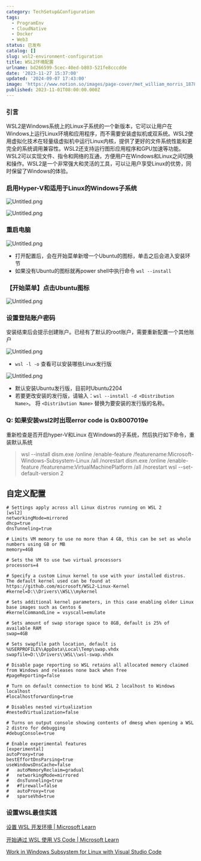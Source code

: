 ```yaml
---
category: TechSetup&Configuration
tags:
  - ProgramEnv
  - CloudNative
  - Docker
  - Web3
status: 已发布
catalog: []
slug: wsl2-environment-configuration
title: WSL2环境配置
urlname: bd266599-5cec-40ed-b803-521fe8cccdde
date: '2023-11-27 15:37:00'
updated: '2024-09-07 17:43:00'
image: 'https://www.notion.so/images/page-cover/met_william_morris_1878.jpg'
published: 2023-11-01T08:00:00.000Z
---
```


### 引言


WSL2是Windows系统上的Linux子系统的一个新版本，它可以让用户在Windows上运行Linux环境和应用程序，而不需要安装虚拟机或双系统。WSL2使用虚拟化技术在轻量级虚拟机中运行Linux内核，提供了更好的文件系统性能和更完全的系统调用兼容性。WSL2还支持运行图形应用程序和GPU加速等功能。WSL2可以实现文件、指令和网络的互通，方便用户在Windows和Linux之间切换和操作。WSL2是一个非常强大和灵活的工具，可以让用户享受Linux的优势，同时保留了Windows的体验。


### 启用Hyper-V和适用于Linux的Windows子系统


![Untitled.png](https://prod-files-secure.s3.us-west-2.amazonaws.com/5d24fe63-e567-4804-86f9-9fdc62e13082/62efe4d1-37d6-4606-a7b8-34dcd63ff38a/Untitled.png?X-Amz-Algorithm=AWS4-HMAC-SHA256&X-Amz-Content-Sha256=UNSIGNED-PAYLOAD&X-Amz-Credential=ASIAZI2LB466ROT7OVM7%2F20250408%2Fus-west-2%2Fs3%2Faws4_request&X-Amz-Date=20250408T053928Z&X-Amz-Expires=3600&X-Amz-Security-Token=IQoJb3JpZ2luX2VjEPb%2F%2F%2F%2F%2F%2F%2F%2F%2F%2FwEaCXVzLXdlc3QtMiJGMEQCIFPwJBOdEybby3EVtRcdfpRRfE0BLzgbzkJKwNt7ObnQAiAJTQaZ%2FwaK%2FDpPX0d4yUQ%2FTuauwJcQqJ9klfIn5erq0Sr%2FAwhvEAAaDDYzNzQyMzE4MzgwNSIML8W%2F5655WAKIFkOsKtwDCZzl9ymWNTlCFPwPGZICa9mpkdZJLjtnLEoKHu9%2FHg5Z3NjmmKhtyt2kPMjq1K9NbIwJuHl5AAgKT4NZWJlB%2BLZQnjlAywkdPn9900S%2BhyKMXPqsCxDyfZJPqfhW3Lkst5O7FWGsBfVIPIfy6aw54rveZco1txzdDMmGDKiwzMMLXYqpUF%2BADfcWlRXqrh3JyONtlEkpan%2FKnahw0cR1WEZzuHuTu5UrYDKD8dwi35xPH9QxMr37uACJ597kMukt2jntIioD4TyWLnmxHjJmUxPpPpNm%2Br1ee%2FgAhf67jCe6sUJ8hf8Gpq7qb05WEgTVpszI22zXOKKdpkMKENi6lfBr9tvTHFnYjVpAzeYoyO80OKMFFpCtMYu0ShqI20woYgqLDeBUWMj2NAHG7quuPYSDyW5%2FuJMzrkMKHXwtgAuGiS2MOcNJSrsqvFwBGa65Rexfc7PKnLuTNKYHzXwTx1WdYGgZnJzgIwNXvvJnAEkabhTL2Qo5ecmn9XbNePL4COiyTWIj263Doty5Hy8O%2Bitpn0KO%2BGLUmP5RT3jju4UMk2TYSkxRau0gfFgFclUdlgUJYvEjK3HKkG4AF4vxxzeS7zKWHlGx4OPoVoLAbQYBtep%2FuRu0KMAESLgw5erSvwY6pgFBkyK1zLDZ3HIv%2FrZ1HwN4zelZLMx3Ltgy3jVR0ZsuCApeT4R9MvsXvi1fWeGaZTEPTWL%2Bn4wTVrKjJJsCjgA97OFLywZwrv%2B2zhwIEhmowPK84qynan0HH9HJp68KhbfrH18Iejgw9%2B5vq5oS3BB2bdz9fmS4pSL86SKY1hy5QHmHzXDa9q8jvomQJC0Upez6h7ewz299PYd9OmwcqH7XOXO%2Buob9&X-Amz-Signature=719996460176bd383a42355f2d43a3b78e92301b8bc70cb36f16c69017d5b085&X-Amz-SignedHeaders=host&x-id=GetObject)


![Untitled.png](https://prod-files-secure.s3.us-west-2.amazonaws.com/5d24fe63-e567-4804-86f9-9fdc62e13082/74866fe6-9ce5-4055-94c5-4900f6f5ff8b/Untitled.png?X-Amz-Algorithm=AWS4-HMAC-SHA256&X-Amz-Content-Sha256=UNSIGNED-PAYLOAD&X-Amz-Credential=ASIAZI2LB466ROT7OVM7%2F20250408%2Fus-west-2%2Fs3%2Faws4_request&X-Amz-Date=20250408T053928Z&X-Amz-Expires=3600&X-Amz-Security-Token=IQoJb3JpZ2luX2VjEPb%2F%2F%2F%2F%2F%2F%2F%2F%2F%2FwEaCXVzLXdlc3QtMiJGMEQCIFPwJBOdEybby3EVtRcdfpRRfE0BLzgbzkJKwNt7ObnQAiAJTQaZ%2FwaK%2FDpPX0d4yUQ%2FTuauwJcQqJ9klfIn5erq0Sr%2FAwhvEAAaDDYzNzQyMzE4MzgwNSIML8W%2F5655WAKIFkOsKtwDCZzl9ymWNTlCFPwPGZICa9mpkdZJLjtnLEoKHu9%2FHg5Z3NjmmKhtyt2kPMjq1K9NbIwJuHl5AAgKT4NZWJlB%2BLZQnjlAywkdPn9900S%2BhyKMXPqsCxDyfZJPqfhW3Lkst5O7FWGsBfVIPIfy6aw54rveZco1txzdDMmGDKiwzMMLXYqpUF%2BADfcWlRXqrh3JyONtlEkpan%2FKnahw0cR1WEZzuHuTu5UrYDKD8dwi35xPH9QxMr37uACJ597kMukt2jntIioD4TyWLnmxHjJmUxPpPpNm%2Br1ee%2FgAhf67jCe6sUJ8hf8Gpq7qb05WEgTVpszI22zXOKKdpkMKENi6lfBr9tvTHFnYjVpAzeYoyO80OKMFFpCtMYu0ShqI20woYgqLDeBUWMj2NAHG7quuPYSDyW5%2FuJMzrkMKHXwtgAuGiS2MOcNJSrsqvFwBGa65Rexfc7PKnLuTNKYHzXwTx1WdYGgZnJzgIwNXvvJnAEkabhTL2Qo5ecmn9XbNePL4COiyTWIj263Doty5Hy8O%2Bitpn0KO%2BGLUmP5RT3jju4UMk2TYSkxRau0gfFgFclUdlgUJYvEjK3HKkG4AF4vxxzeS7zKWHlGx4OPoVoLAbQYBtep%2FuRu0KMAESLgw5erSvwY6pgFBkyK1zLDZ3HIv%2FrZ1HwN4zelZLMx3Ltgy3jVR0ZsuCApeT4R9MvsXvi1fWeGaZTEPTWL%2Bn4wTVrKjJJsCjgA97OFLywZwrv%2B2zhwIEhmowPK84qynan0HH9HJp68KhbfrH18Iejgw9%2B5vq5oS3BB2bdz9fmS4pSL86SKY1hy5QHmHzXDa9q8jvomQJC0Upez6h7ewz299PYd9OmwcqH7XOXO%2Buob9&X-Amz-Signature=28b674a7e447a370b1a28dab144479f1fed7c7ec1c91959196b8f97e2f7865ae&X-Amz-SignedHeaders=host&x-id=GetObject)


### 重启电脑


![Untitled.png](https://prod-files-secure.s3.us-west-2.amazonaws.com/5d24fe63-e567-4804-86f9-9fdc62e13082/ed8ca255-2fda-4c1b-9b1a-f1896300e8e7/Untitled.png?X-Amz-Algorithm=AWS4-HMAC-SHA256&X-Amz-Content-Sha256=UNSIGNED-PAYLOAD&X-Amz-Credential=ASIAZI2LB466ROT7OVM7%2F20250408%2Fus-west-2%2Fs3%2Faws4_request&X-Amz-Date=20250408T053928Z&X-Amz-Expires=3600&X-Amz-Security-Token=IQoJb3JpZ2luX2VjEPb%2F%2F%2F%2F%2F%2F%2F%2F%2F%2FwEaCXVzLXdlc3QtMiJGMEQCIFPwJBOdEybby3EVtRcdfpRRfE0BLzgbzkJKwNt7ObnQAiAJTQaZ%2FwaK%2FDpPX0d4yUQ%2FTuauwJcQqJ9klfIn5erq0Sr%2FAwhvEAAaDDYzNzQyMzE4MzgwNSIML8W%2F5655WAKIFkOsKtwDCZzl9ymWNTlCFPwPGZICa9mpkdZJLjtnLEoKHu9%2FHg5Z3NjmmKhtyt2kPMjq1K9NbIwJuHl5AAgKT4NZWJlB%2BLZQnjlAywkdPn9900S%2BhyKMXPqsCxDyfZJPqfhW3Lkst5O7FWGsBfVIPIfy6aw54rveZco1txzdDMmGDKiwzMMLXYqpUF%2BADfcWlRXqrh3JyONtlEkpan%2FKnahw0cR1WEZzuHuTu5UrYDKD8dwi35xPH9QxMr37uACJ597kMukt2jntIioD4TyWLnmxHjJmUxPpPpNm%2Br1ee%2FgAhf67jCe6sUJ8hf8Gpq7qb05WEgTVpszI22zXOKKdpkMKENi6lfBr9tvTHFnYjVpAzeYoyO80OKMFFpCtMYu0ShqI20woYgqLDeBUWMj2NAHG7quuPYSDyW5%2FuJMzrkMKHXwtgAuGiS2MOcNJSrsqvFwBGa65Rexfc7PKnLuTNKYHzXwTx1WdYGgZnJzgIwNXvvJnAEkabhTL2Qo5ecmn9XbNePL4COiyTWIj263Doty5Hy8O%2Bitpn0KO%2BGLUmP5RT3jju4UMk2TYSkxRau0gfFgFclUdlgUJYvEjK3HKkG4AF4vxxzeS7zKWHlGx4OPoVoLAbQYBtep%2FuRu0KMAESLgw5erSvwY6pgFBkyK1zLDZ3HIv%2FrZ1HwN4zelZLMx3Ltgy3jVR0ZsuCApeT4R9MvsXvi1fWeGaZTEPTWL%2Bn4wTVrKjJJsCjgA97OFLywZwrv%2B2zhwIEhmowPK84qynan0HH9HJp68KhbfrH18Iejgw9%2B5vq5oS3BB2bdz9fmS4pSL86SKY1hy5QHmHzXDa9q8jvomQJC0Upez6h7ewz299PYd9OmwcqH7XOXO%2Buob9&X-Amz-Signature=53e450b37e331293cb88cf5b26d3be6b4c75bec8fd4656d2af64dc824a65e4e5&X-Amz-SignedHeaders=host&x-id=GetObject)

- 打开配置后，会在开始菜单新增一个Ubuntu的图标，单击之后会进入安装环节
- 如果没有Ubuntu的图标就再power shell中执行命令 `wsl --install`

### 【开始菜单】点击Ubuntu图标


![Untitled.png](https://prod-files-secure.s3.us-west-2.amazonaws.com/5d24fe63-e567-4804-86f9-9fdc62e13082/d7415a12-f453-43fe-a604-a208d85638a3/Untitled.png?X-Amz-Algorithm=AWS4-HMAC-SHA256&X-Amz-Content-Sha256=UNSIGNED-PAYLOAD&X-Amz-Credential=ASIAZI2LB466ROT7OVM7%2F20250408%2Fus-west-2%2Fs3%2Faws4_request&X-Amz-Date=20250408T053928Z&X-Amz-Expires=3600&X-Amz-Security-Token=IQoJb3JpZ2luX2VjEPb%2F%2F%2F%2F%2F%2F%2F%2F%2F%2FwEaCXVzLXdlc3QtMiJGMEQCIFPwJBOdEybby3EVtRcdfpRRfE0BLzgbzkJKwNt7ObnQAiAJTQaZ%2FwaK%2FDpPX0d4yUQ%2FTuauwJcQqJ9klfIn5erq0Sr%2FAwhvEAAaDDYzNzQyMzE4MzgwNSIML8W%2F5655WAKIFkOsKtwDCZzl9ymWNTlCFPwPGZICa9mpkdZJLjtnLEoKHu9%2FHg5Z3NjmmKhtyt2kPMjq1K9NbIwJuHl5AAgKT4NZWJlB%2BLZQnjlAywkdPn9900S%2BhyKMXPqsCxDyfZJPqfhW3Lkst5O7FWGsBfVIPIfy6aw54rveZco1txzdDMmGDKiwzMMLXYqpUF%2BADfcWlRXqrh3JyONtlEkpan%2FKnahw0cR1WEZzuHuTu5UrYDKD8dwi35xPH9QxMr37uACJ597kMukt2jntIioD4TyWLnmxHjJmUxPpPpNm%2Br1ee%2FgAhf67jCe6sUJ8hf8Gpq7qb05WEgTVpszI22zXOKKdpkMKENi6lfBr9tvTHFnYjVpAzeYoyO80OKMFFpCtMYu0ShqI20woYgqLDeBUWMj2NAHG7quuPYSDyW5%2FuJMzrkMKHXwtgAuGiS2MOcNJSrsqvFwBGa65Rexfc7PKnLuTNKYHzXwTx1WdYGgZnJzgIwNXvvJnAEkabhTL2Qo5ecmn9XbNePL4COiyTWIj263Doty5Hy8O%2Bitpn0KO%2BGLUmP5RT3jju4UMk2TYSkxRau0gfFgFclUdlgUJYvEjK3HKkG4AF4vxxzeS7zKWHlGx4OPoVoLAbQYBtep%2FuRu0KMAESLgw5erSvwY6pgFBkyK1zLDZ3HIv%2FrZ1HwN4zelZLMx3Ltgy3jVR0ZsuCApeT4R9MvsXvi1fWeGaZTEPTWL%2Bn4wTVrKjJJsCjgA97OFLywZwrv%2B2zhwIEhmowPK84qynan0HH9HJp68KhbfrH18Iejgw9%2B5vq5oS3BB2bdz9fmS4pSL86SKY1hy5QHmHzXDa9q8jvomQJC0Upez6h7ewz299PYd9OmwcqH7XOXO%2Buob9&X-Amz-Signature=01704f21d5090eaad4f52aa6d489c48b07af35d78ace98b75796f018488351f6&X-Amz-SignedHeaders=host&x-id=GetObject)


### 设置登陆账户密码


安装结束后会提示创建账户。已经有了默认的root账户，需要重新配置一个其他账户


![Untitled.png](https://prod-files-secure.s3.us-west-2.amazonaws.com/5d24fe63-e567-4804-86f9-9fdc62e13082/bb38a6ce-031e-4122-9787-de509d2240bf/Untitled.png?X-Amz-Algorithm=AWS4-HMAC-SHA256&X-Amz-Content-Sha256=UNSIGNED-PAYLOAD&X-Amz-Credential=ASIAZI2LB466ROT7OVM7%2F20250408%2Fus-west-2%2Fs3%2Faws4_request&X-Amz-Date=20250408T053928Z&X-Amz-Expires=3600&X-Amz-Security-Token=IQoJb3JpZ2luX2VjEPb%2F%2F%2F%2F%2F%2F%2F%2F%2F%2FwEaCXVzLXdlc3QtMiJGMEQCIFPwJBOdEybby3EVtRcdfpRRfE0BLzgbzkJKwNt7ObnQAiAJTQaZ%2FwaK%2FDpPX0d4yUQ%2FTuauwJcQqJ9klfIn5erq0Sr%2FAwhvEAAaDDYzNzQyMzE4MzgwNSIML8W%2F5655WAKIFkOsKtwDCZzl9ymWNTlCFPwPGZICa9mpkdZJLjtnLEoKHu9%2FHg5Z3NjmmKhtyt2kPMjq1K9NbIwJuHl5AAgKT4NZWJlB%2BLZQnjlAywkdPn9900S%2BhyKMXPqsCxDyfZJPqfhW3Lkst5O7FWGsBfVIPIfy6aw54rveZco1txzdDMmGDKiwzMMLXYqpUF%2BADfcWlRXqrh3JyONtlEkpan%2FKnahw0cR1WEZzuHuTu5UrYDKD8dwi35xPH9QxMr37uACJ597kMukt2jntIioD4TyWLnmxHjJmUxPpPpNm%2Br1ee%2FgAhf67jCe6sUJ8hf8Gpq7qb05WEgTVpszI22zXOKKdpkMKENi6lfBr9tvTHFnYjVpAzeYoyO80OKMFFpCtMYu0ShqI20woYgqLDeBUWMj2NAHG7quuPYSDyW5%2FuJMzrkMKHXwtgAuGiS2MOcNJSrsqvFwBGa65Rexfc7PKnLuTNKYHzXwTx1WdYGgZnJzgIwNXvvJnAEkabhTL2Qo5ecmn9XbNePL4COiyTWIj263Doty5Hy8O%2Bitpn0KO%2BGLUmP5RT3jju4UMk2TYSkxRau0gfFgFclUdlgUJYvEjK3HKkG4AF4vxxzeS7zKWHlGx4OPoVoLAbQYBtep%2FuRu0KMAESLgw5erSvwY6pgFBkyK1zLDZ3HIv%2FrZ1HwN4zelZLMx3Ltgy3jVR0ZsuCApeT4R9MvsXvi1fWeGaZTEPTWL%2Bn4wTVrKjJJsCjgA97OFLywZwrv%2B2zhwIEhmowPK84qynan0HH9HJp68KhbfrH18Iejgw9%2B5vq5oS3BB2bdz9fmS4pSL86SKY1hy5QHmHzXDa9q8jvomQJC0Upez6h7ewz299PYd9OmwcqH7XOXO%2Buob9&X-Amz-Signature=420853ee05954b8ecacbcb1955b6bfc97c7b3a337bdeaa00ca95d1d99114669a&X-Amz-SignedHeaders=host&x-id=GetObject)

- `wsl -l -o` 查看可以安装哪些Linux发行版

![Untitled.png](https://prod-files-secure.s3.us-west-2.amazonaws.com/5d24fe63-e567-4804-86f9-9fdc62e13082/4b4e5e2f-4e13-4651-8884-559a62c38137/Untitled.png?X-Amz-Algorithm=AWS4-HMAC-SHA256&X-Amz-Content-Sha256=UNSIGNED-PAYLOAD&X-Amz-Credential=ASIAZI2LB466ROT7OVM7%2F20250408%2Fus-west-2%2Fs3%2Faws4_request&X-Amz-Date=20250408T053928Z&X-Amz-Expires=3600&X-Amz-Security-Token=IQoJb3JpZ2luX2VjEPb%2F%2F%2F%2F%2F%2F%2F%2F%2F%2FwEaCXVzLXdlc3QtMiJGMEQCIFPwJBOdEybby3EVtRcdfpRRfE0BLzgbzkJKwNt7ObnQAiAJTQaZ%2FwaK%2FDpPX0d4yUQ%2FTuauwJcQqJ9klfIn5erq0Sr%2FAwhvEAAaDDYzNzQyMzE4MzgwNSIML8W%2F5655WAKIFkOsKtwDCZzl9ymWNTlCFPwPGZICa9mpkdZJLjtnLEoKHu9%2FHg5Z3NjmmKhtyt2kPMjq1K9NbIwJuHl5AAgKT4NZWJlB%2BLZQnjlAywkdPn9900S%2BhyKMXPqsCxDyfZJPqfhW3Lkst5O7FWGsBfVIPIfy6aw54rveZco1txzdDMmGDKiwzMMLXYqpUF%2BADfcWlRXqrh3JyONtlEkpan%2FKnahw0cR1WEZzuHuTu5UrYDKD8dwi35xPH9QxMr37uACJ597kMukt2jntIioD4TyWLnmxHjJmUxPpPpNm%2Br1ee%2FgAhf67jCe6sUJ8hf8Gpq7qb05WEgTVpszI22zXOKKdpkMKENi6lfBr9tvTHFnYjVpAzeYoyO80OKMFFpCtMYu0ShqI20woYgqLDeBUWMj2NAHG7quuPYSDyW5%2FuJMzrkMKHXwtgAuGiS2MOcNJSrsqvFwBGa65Rexfc7PKnLuTNKYHzXwTx1WdYGgZnJzgIwNXvvJnAEkabhTL2Qo5ecmn9XbNePL4COiyTWIj263Doty5Hy8O%2Bitpn0KO%2BGLUmP5RT3jju4UMk2TYSkxRau0gfFgFclUdlgUJYvEjK3HKkG4AF4vxxzeS7zKWHlGx4OPoVoLAbQYBtep%2FuRu0KMAESLgw5erSvwY6pgFBkyK1zLDZ3HIv%2FrZ1HwN4zelZLMx3Ltgy3jVR0ZsuCApeT4R9MvsXvi1fWeGaZTEPTWL%2Bn4wTVrKjJJsCjgA97OFLywZwrv%2B2zhwIEhmowPK84qynan0HH9HJp68KhbfrH18Iejgw9%2B5vq5oS3BB2bdz9fmS4pSL86SKY1hy5QHmHzXDa9q8jvomQJC0Upez6h7ewz299PYd9OmwcqH7XOXO%2Buob9&X-Amz-Signature=34630693e844629cf0d966c87eb23b9f8384b954ae2b5a71e366218e88e02148&X-Amz-SignedHeaders=host&x-id=GetObject)

- 默认安装Ubuntu发行版，目前时Ubuntu2204
- 若要更改安装的发行版，请输入：`wsl --install -d <Distribution Name>`。 将 `<Distribution Name>` 替换为要安装的发行版的名称。

### Q: 如果安装wsl2时出现error code is 0x8007019e


重新检查是否开启hyper-V和Linux 在Windows的子系统，然后执行如下命令，重装默认系统

> wsl --install
> dism.exe /online /enable-feature /featurename:Microsoft-Windows-Subsystem-Linux /all /norestart
> dism.exe /online /enable-feature /featurename:VirtualMachinePlatform /all /norestart
> wsl --set-default-version 2

## 自定义配置


```shell
# Settings apply across all Linux distros running on WSL 2
[wsl2]
networkingMode=mirrored
dhcp=true
dnsTunneling=true

# Limits VM memory to use no more than 4 GB, this can be set as whole numbers using GB or MB
memory=4GB 

# Sets the VM to use two virtual processors
processors=4

# Specify a custom Linux kernel to use with your installed distros. The default kernel used can be found at https://github.com/microsoft/WSL2-Linux-Kernel
#kernel=D:\\Drivers\\WSL\\mykernel

# Sets additional kernel parameters, in this case enabling older Linux base images such as Centos 6
#kernelCommandLine = vsyscall=emulate

# Sets amount of swap storage space to 8GB, default is 25% of available RAM
swap=4GB

# Sets swapfile path location, default is %USERPROFILE%\AppData\Local\Temp\swap.vhdx
swapfile=D:\\Drivers\\WSL\\wsl-swap.vhdx

# Disable page reporting so WSL retains all allocated memory claimed from Windows and releases none back when free
#pageReporting=false

# Turn on default connection to bind WSL 2 localhost to Windows localhost
#localhostforwarding=true

# Disables nested virtualization
#nestedVirtualization=false

# Turns on output console showing contents of dmesg when opening a WSL 2 distro for debugging
#debugConsole=true

# Enable experimental features
[experimental]
autoProxy=true
bestEffortDnsParsing=true
useWindowsDnsCache=false
#   autoMemoryReclaim=gradual
#   networkingMode=mirrored
#   dnsTunneling=true
#   #firewall=false
#   autoProxy=true
#   sparseVhd=true
```


### 设置WSL最佳实践


[设置 WSL 开发环境 | Microsoft Learn](https://learn.microsoft.com/zh-cn/windows/wsl/setup/environment#set-up-your-linux-username-and-password)


[开始通过 WSL 使用 VS Code | Microsoft Learn](https://learn.microsoft.com/zh-cn/windows/wsl/tutorials/wsl-vscode)


[Work in Windows Subsystem for Linux with Visual Studio Code](https://code.visualstudio.com/docs/remote/wsl-tutorial)


